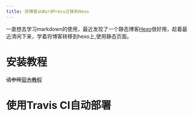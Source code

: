 ```yaml
---
title: 将博客从WordPress迁移到Hexo
---
```

一直想去学习markdown的使用，最近发现了一个静态博客[Hexo](https://hexo.io/zh-cn/)很好用，趁着最近清闲下来，学着将博客转移到hexo上,使用静态页面。
# 安装教程

~~请参照[官方教程](https://hexo.io/zh-cn/docs/)~~

# 使用Travis CI自动部署
